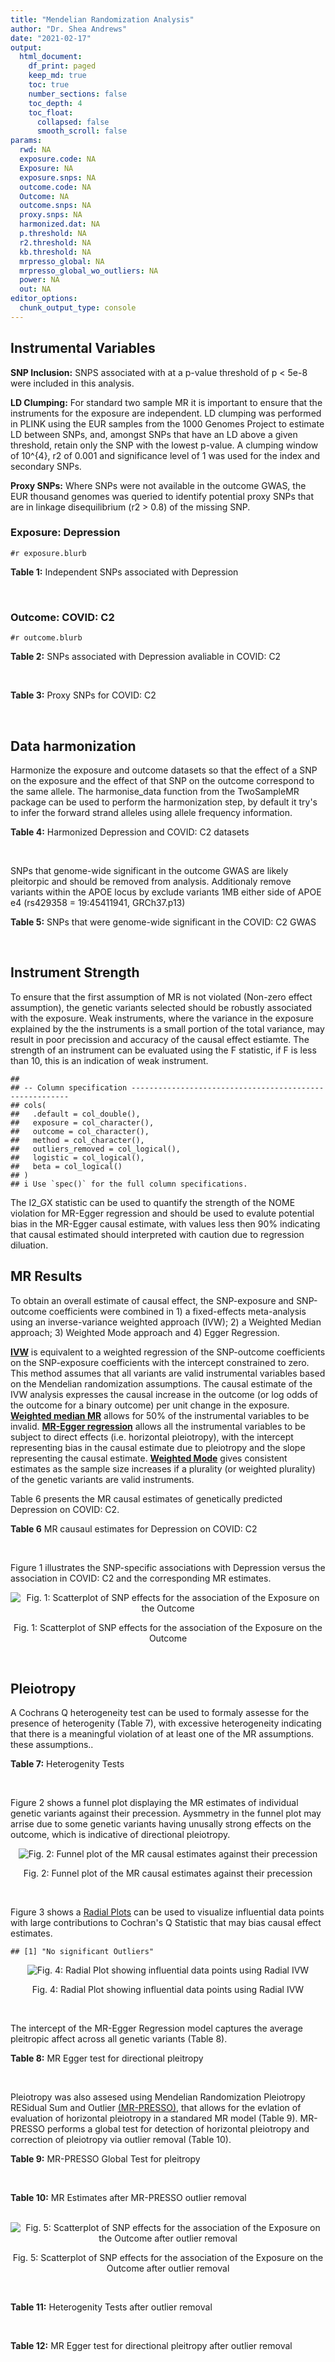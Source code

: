 ```yaml
---
title: "Mendelian Randomization Analysis"
author: "Dr. Shea Andrews"
date: "2021-02-17"
output:
  html_document:
    df_print: paged
    keep_md: true
    toc: true
    number_sections: false
    toc_depth: 4
    toc_float:
      collapsed: false
      smooth_scroll: false
params:
  rwd: NA
  exposure.code: NA
  Exposure: NA
  exposure.snps: NA
  outcome.code: NA
  Outcome: NA
  outcome.snps: NA
  proxy.snps: NA
  harmonized.dat: NA
  p.threshold: NA
  r2.threshold: NA
  kb.threshold: NA
  mrpresso_global: NA
  mrpresso_global_wo_outliers: NA
  power: NA
  out: NA
editor_options:
  chunk_output_type: console
---
```







## Instrumental Variables
**SNP Inclusion:** SNPS associated with at a p-value threshold of p < 5e-8 were included in this analysis.
<br>

**LD Clumping:** For standard two sample MR it is important to ensure that the instruments for the exposure are independent. LD clumping was performed in PLINK using the EUR samples from the 1000 Genomes Project to estimate LD between SNPs, and, amongst SNPs that have an LD above a given threshold, retain only the SNP with the lowest p-value. A clumping window of 10^{4}, r2 of 0.001 and significance level of 1 was used for the index and secondary SNPs.
<br>

**Proxy SNPs:** Where SNPs were not available in the outcome GWAS, the EUR thousand genomes was queried to identify potential proxy SNPs that are in linkage disequilibrium (r2 > 0.8) of the missing SNP.
<br>

### Exposure: Depression
`#r exposure.blurb`
<br>

**Table 1:** Independent SNPs associated with Depression
<div data-pagedtable="false">
  <script data-pagedtable-source type="application/json">
{"columns":[{"label":["SNP"],"name":[1],"type":["chr"],"align":["left"]},{"label":["CHROM"],"name":[2],"type":["dbl"],"align":["right"]},{"label":["POS"],"name":[3],"type":["dbl"],"align":["right"]},{"label":["REF"],"name":[4],"type":["chr"],"align":["left"]},{"label":["ALT"],"name":[5],"type":["chr"],"align":["left"]},{"label":["AF"],"name":[6],"type":["dbl"],"align":["right"]},{"label":["BETA"],"name":[7],"type":["dbl"],"align":["right"]},{"label":["SE"],"name":[8],"type":["dbl"],"align":["right"]},{"label":["Z"],"name":[9],"type":["dbl"],"align":["right"]},{"label":["P"],"name":[10],"type":["dbl"],"align":["right"]},{"label":["N"],"name":[11],"type":["dbl"],"align":["right"]},{"label":["TRAIT"],"name":[12],"type":["chr"],"align":["left"]}],"data":[{"1":"rs10127497","2":"1","3":"67050144","4":"A","5":"T","6":"0.1382330","7":"0.0097175","8":"0.0017084","9":"5.688071","10":"1.287064e-08","11":"322580","12":"Depression"},{"1":"rs6699744","2":"1","3":"72825144","4":"A","5":"T","6":"0.6120220","7":"0.0089463","8":"0.0012130","9":"7.375350","10":"1.640590e-13","11":"322580","12":"Depression"},{"1":"rs7548151","2":"1","3":"177026983","4":"G","5":"A","6":"0.0836238","7":"0.0125070","8":"0.0021234","9":"5.890082","10":"3.868121e-09","11":"322580","12":"Depression"},{"1":"rs30266","2":"5","3":"103972357","4":"G","5":"A","6":"0.3286880","7":"0.0077850","8":"0.0012541","9":"6.207639","10":"5.381459e-10","11":"322580","12":"Depression"},{"1":"rs11961509","2":"6","3":"28989210","4":"A","5":"G","6":"0.0572851","7":"0.0142470","8":"0.0025342","9":"5.621893","10":"1.889296e-08","11":"322580","12":"Depression"},{"1":"rs3132685","2":"6","3":"29945949","4":"G","5":"A","6":"0.1302020","7":"-0.0130550","8":"0.0017833","9":"-7.320698","10":"2.471724e-13","11":"322580","12":"Depression"},{"1":"rs112348907","2":"6","3":"73587953","4":"A","5":"G","6":"0.2959040","7":"0.0073444","8":"0.0012977","9":"5.659552","10":"1.518099e-08","11":"322580","12":"Depression"},{"1":"rs3807865","2":"7","3":"12250402","4":"G","5":"A","6":"0.4117220","7":"0.0081747","8":"0.0011930","9":"6.852221","10":"7.277798e-12","11":"322580","12":"Depression"},{"1":"rs2402273","2":"7","3":"117600424","4":"T","5":"C","6":"0.4094360","7":"0.0072069","8":"0.0012008","9":"6.001749","10":"1.952540e-09","11":"322580","12":"Depression"},{"1":"rs263575","2":"9","3":"17033840","4":"G","5":"A","6":"0.4600810","7":"-0.0065899","8":"0.0011794","9":"-5.587502","10":"2.305685e-08","11":"322580","12":"Depression"},{"1":"rs1021363","2":"10","3":"106610839","4":"A","5":"G","6":"0.6422000","7":"-0.0070386","8":"0.0012298","9":"-5.723370","10":"1.043999e-08","11":"322580","12":"Depression"},{"1":"rs10501696","2":"11","3":"88748162","4":"A","5":"G","6":"0.4987210","7":"-0.0078805","8":"0.0012074","9":"-6.526835","10":"6.729767e-11","11":"322580","12":"Depression"},{"1":"rs9530139","2":"13","3":"31847324","4":"C","5":"T","6":"0.1954640","7":"-0.0088540","8":"0.0014872","9":"-5.953470","10":"2.629662e-09","11":"322580","12":"Depression"},{"1":"rs28541419","2":"15","3":"88945878","4":"C","5":"G","6":"0.2309700","7":"-0.0078206","8":"0.0014078","9":"-5.555192","10":"2.777154e-08","11":"322580","12":"Depression"}],"options":{"columns":{"min":{},"max":[10]},"rows":{"min":[10],"max":[10]},"pages":{}}}
  </script>
</div>
<br>

### Outcome: COVID: C2
`#r outcome.blurb`
<br>

**Table 2:** SNPs associated with Depression avaliable in COVID: C2
<div data-pagedtable="false">
  <script data-pagedtable-source type="application/json">
{"columns":[{"label":["SNP"],"name":[1],"type":["chr"],"align":["left"]},{"label":["CHROM"],"name":[2],"type":["dbl"],"align":["right"]},{"label":["POS"],"name":[3],"type":["dbl"],"align":["right"]},{"label":["REF"],"name":[4],"type":["chr"],"align":["left"]},{"label":["ALT"],"name":[5],"type":["chr"],"align":["left"]},{"label":["AF"],"name":[6],"type":["dbl"],"align":["right"]},{"label":["BETA"],"name":[7],"type":["dbl"],"align":["right"]},{"label":["SE"],"name":[8],"type":["dbl"],"align":["right"]},{"label":["Z"],"name":[9],"type":["dbl"],"align":["right"]},{"label":["P"],"name":[10],"type":["dbl"],"align":["right"]},{"label":["N"],"name":[11],"type":["dbl"],"align":["right"]},{"label":["TRAIT"],"name":[12],"type":["chr"],"align":["left"]}],"data":[{"1":"rs10127497","2":"1","3":"67050144","4":"A","5":"T","6":"0.15080","7":"0.02620700","8":"0.0114010","9":"2.29865801","10":"0.02152","11":"1683769","12":"COVID_C2__EUR"},{"1":"rs7548151","2":"1","3":"177026983","4":"G","5":"A","6":"0.09371","7":"-0.02919100","8":"0.0139210","9":"-2.09690396","10":"0.03600","11":"1678150","12":"COVID_C2__EUR"},{"1":"rs30266","2":"5","3":"103972357","4":"G","5":"A","6":"0.31660","7":"-0.01602900","8":"0.0087577","9":"-1.83027507","10":"0.06720","11":"1673985","12":"COVID_C2__EUR"},{"1":"rs11961509","2":"6","3":"28989210","4":"A","5":"G","6":"0.05649","7":"0.02530500","8":"0.0169410","9":"1.49371348","10":"0.13530","11":"1683769","12":"COVID_C2__EUR"},{"1":"rs3132685","2":"6","3":"29945949","4":"G","5":"A","6":"0.10960","7":"-0.02046000","8":"0.0140650","9":"-1.45467472","10":"0.14570","11":"1478258","12":"COVID_C2__EUR"},{"1":"rs112348907","2":"6","3":"73587953","4":"A","5":"G","6":"0.30310","7":"-0.00290330","8":"0.0090415","9":"-0.32110822","10":"0.74810","11":"1673354","12":"COVID_C2__EUR"},{"1":"rs3807865","2":"7","3":"12250402","4":"G","5":"A","6":"0.39830","7":"-0.01032000","8":"0.0083283","9":"-1.23914845","10":"0.21530","11":"1674649","12":"COVID_C2__EUR"},{"1":"rs2402273","2":"7","3":"117600424","4":"T","5":"C","6":"0.45170","7":"-0.01161700","8":"0.0084861","9":"-1.36894451","10":"0.17100","11":"1664234","12":"COVID_C2__EUR"},{"1":"rs263575","2":"9","3":"17033840","4":"G","5":"A","6":"0.45930","7":"0.01688100","8":"0.0080668","9":"2.09265136","10":"0.03637","11":"1683769","12":"COVID_C2__EUR"},{"1":"rs1021363","2":"10","3":"106610839","4":"A","5":"G","6":"0.65810","7":"0.00039499","8":"0.0086127","9":"0.04586134","10":"0.96340","11":"1674649","12":"COVID_C2__EUR"},{"1":"rs10501696","2":"11","3":"88748162","4":"A","5":"G","6":"0.48340","7":"0.00863820","8":"0.0085411","9":"1.01136856","10":"0.31180","11":"1592927","12":"COVID_C2__EUR"},{"1":"rs9530139","2":"13","3":"31847324","4":"C","5":"T","6":"0.20950","7":"-0.00091816","8":"0.0104430","9":"-0.08792110","10":"0.92990","11":"1602598","12":"COVID_C2__EUR"},{"1":"rs28541419","2":"15","3":"88945878","4":"C","5":"G","6":"0.22310","7":"0.02597500","8":"0.0101880","9":"2.54956812","10":"0.01078","11":"1592564","12":"COVID_C2__EUR"},{"1":"rs6699744","2":"NA","3":"NA","4":"NA","5":"NA","6":"NA","7":"NA","8":"NA","9":"NA","10":"NA","11":"NA","12":"NA"}],"options":{"columns":{"min":{},"max":[10]},"rows":{"min":[10],"max":[10]},"pages":{}}}
  </script>
</div>
<br>

**Table 3:** Proxy SNPs for COVID: C2
<div data-pagedtable="false">
  <script data-pagedtable-source type="application/json">
{"columns":[{"label":["target_snp"],"name":[1],"type":["chr"],"align":["left"]},{"label":["proxy_snp"],"name":[2],"type":["chr"],"align":["left"]},{"label":["ld.r2"],"name":[3],"type":["dbl"],"align":["right"]},{"label":["Dprime"],"name":[4],"type":["dbl"],"align":["right"]},{"label":["PHASE"],"name":[5],"type":["chr"],"align":["left"]},{"label":["X12"],"name":[6],"type":["lgl"],"align":["right"]},{"label":["CHROM"],"name":[7],"type":["dbl"],"align":["right"]},{"label":["POS"],"name":[8],"type":["dbl"],"align":["right"]},{"label":["REF.proxy"],"name":[9],"type":["lgl"],"align":["right"]},{"label":["ALT.proxy"],"name":[10],"type":["chr"],"align":["left"]},{"label":["AF"],"name":[11],"type":["dbl"],"align":["right"]},{"label":["BETA"],"name":[12],"type":["dbl"],"align":["right"]},{"label":["SE"],"name":[13],"type":["dbl"],"align":["right"]},{"label":["Z"],"name":[14],"type":["dbl"],"align":["right"]},{"label":["P"],"name":[15],"type":["dbl"],"align":["right"]},{"label":["N"],"name":[16],"type":["dbl"],"align":["right"]},{"label":["TRAIT"],"name":[17],"type":["chr"],"align":["left"]},{"label":["ref"],"name":[18],"type":["chr"],"align":["left"]},{"label":["ref.proxy"],"name":[19],"type":["lgl"],"align":["right"]},{"label":["alt"],"name":[20],"type":["lgl"],"align":["right"]},{"label":["alt.proxy"],"name":[21],"type":["chr"],"align":["left"]},{"label":["ALT"],"name":[22],"type":["lgl"],"align":["right"]},{"label":["REF"],"name":[23],"type":["chr"],"align":["left"]},{"label":["proxy.outcome"],"name":[24],"type":["lgl"],"align":["right"]}],"data":[{"1":"rs6699744","2":"rs2012697","3":"1","4":"1","5":"AT/TC","6":"NA","7":"1","8":"72819612","9":"TRUE","10":"C","11":"0.6079","12":"-0.0005433","13":"0.010035","14":"-0.05414051","15":"0.9568","16":"1579000","17":"COVID_C2__EUR","18":"A","19":"TRUE","20":"TRUE","21":"C","22":"TRUE","23":"A","24":"TRUE"}],"options":{"columns":{"min":{},"max":[10]},"rows":{"min":[10],"max":[10]},"pages":{}}}
  </script>
</div>
<br>

## Data harmonization
Harmonize the exposure and outcome datasets so that the effect of a SNP on the exposure and the effect of that SNP on the outcome correspond to the same allele. The harmonise_data function from the TwoSampleMR package can be used to perform the harmonization step, by default it try's to infer the forward strand alleles using allele frequency information.
<br>

**Table 4:** Harmonized Depression and COVID: C2 datasets
<div data-pagedtable="false">
  <script data-pagedtable-source type="application/json">
{"columns":[{"label":["SNP"],"name":[1],"type":["chr"],"align":["left"]},{"label":["effect_allele.exposure"],"name":[2],"type":["chr"],"align":["left"]},{"label":["other_allele.exposure"],"name":[3],"type":["chr"],"align":["left"]},{"label":["effect_allele.outcome"],"name":[4],"type":["chr"],"align":["left"]},{"label":["other_allele.outcome"],"name":[5],"type":["chr"],"align":["left"]},{"label":["beta.exposure"],"name":[6],"type":["dbl"],"align":["right"]},{"label":["beta.outcome"],"name":[7],"type":["dbl"],"align":["right"]},{"label":["eaf.exposure"],"name":[8],"type":["dbl"],"align":["right"]},{"label":["eaf.outcome"],"name":[9],"type":["dbl"],"align":["right"]},{"label":["remove"],"name":[10],"type":["lgl"],"align":["right"]},{"label":["palindromic"],"name":[11],"type":["lgl"],"align":["right"]},{"label":["ambiguous"],"name":[12],"type":["lgl"],"align":["right"]},{"label":["id.outcome"],"name":[13],"type":["chr"],"align":["left"]},{"label":["chr.outcome"],"name":[14],"type":["dbl"],"align":["right"]},{"label":["pos.outcome"],"name":[15],"type":["dbl"],"align":["right"]},{"label":["se.outcome"],"name":[16],"type":["dbl"],"align":["right"]},{"label":["z.outcome"],"name":[17],"type":["dbl"],"align":["right"]},{"label":["pval.outcome"],"name":[18],"type":["dbl"],"align":["right"]},{"label":["samplesize.outcome"],"name":[19],"type":["dbl"],"align":["right"]},{"label":["outcome"],"name":[20],"type":["chr"],"align":["left"]},{"label":["mr_keep.outcome"],"name":[21],"type":["lgl"],"align":["right"]},{"label":["pval_origin.outcome"],"name":[22],"type":["chr"],"align":["left"]},{"label":["chr.exposure"],"name":[23],"type":["dbl"],"align":["right"]},{"label":["pos.exposure"],"name":[24],"type":["dbl"],"align":["right"]},{"label":["se.exposure"],"name":[25],"type":["dbl"],"align":["right"]},{"label":["z.exposure"],"name":[26],"type":["dbl"],"align":["right"]},{"label":["pval.exposure"],"name":[27],"type":["dbl"],"align":["right"]},{"label":["samplesize.exposure"],"name":[28],"type":["dbl"],"align":["right"]},{"label":["exposure"],"name":[29],"type":["chr"],"align":["left"]},{"label":["mr_keep.exposure"],"name":[30],"type":["lgl"],"align":["right"]},{"label":["pval_origin.exposure"],"name":[31],"type":["chr"],"align":["left"]},{"label":["id.exposure"],"name":[32],"type":["chr"],"align":["left"]},{"label":["action"],"name":[33],"type":["dbl"],"align":["right"]},{"label":["mr_keep"],"name":[34],"type":["lgl"],"align":["right"]},{"label":["pt"],"name":[35],"type":["dbl"],"align":["right"]},{"label":["pleitropy_keep"],"name":[36],"type":["lgl"],"align":["right"]},{"label":["mrpresso_RSSobs"],"name":[37],"type":["dbl"],"align":["right"]},{"label":["mrpresso_pval"],"name":[38],"type":["dbl"],"align":["right"]},{"label":["mrpresso_keep"],"name":[39],"type":["lgl"],"align":["right"]}],"data":[{"1":"rs10127497","2":"T","3":"A","4":"T","5":"A","6":"0.0097175","7":"0.02620700","8":"0.1382330","9":"0.15080","10":"FALSE","11":"TRUE","12":"FALSE","13":"4N0VDv","14":"1","15":"67050144","16":"0.0114010","17":"2.29865801","18":"0.02152","19":"1683769","20":"covidhgi2020C2v5alleur","21":"TRUE","22":"reported","23":"1","24":"67050144","25":"0.0017084","26":"5.688071","27":"1.287064e-08","28":"322580","29":"Howard2018dep","30":"TRUE","31":"reported","32":"SGaAr8","33":"2","34":"TRUE","35":"5e-08","36":"TRUE","37":"1.176045e-03","38":"0.0336","39":"FALSE"},{"1":"rs1021363","2":"G","3":"A","4":"G","5":"A","6":"-0.0070386","7":"0.00039499","8":"0.6422000","9":"0.65810","10":"FALSE","11":"FALSE","12":"FALSE","13":"4N0VDv","14":"10","15":"106610839","16":"0.0086127","17":"0.04586134","18":"0.96340","19":"1674649","20":"covidhgi2020C2v5alleur","21":"TRUE","22":"reported","23":"10","24":"106610839","25":"0.0012298","26":"-5.723370","27":"1.043999e-08","28":"322580","29":"Howard2018dep","30":"TRUE","31":"reported","32":"SGaAr8","33":"2","34":"TRUE","35":"5e-08","36":"TRUE","37":"1.601500e-05","38":"1.0000","39":"TRUE"},{"1":"rs10501696","2":"G","3":"A","4":"G","5":"A","6":"-0.0078805","7":"0.00863820","8":"0.4987210","9":"0.48340","10":"FALSE","11":"FALSE","12":"FALSE","13":"4N0VDv","14":"11","15":"88748162","16":"0.0085411","17":"1.01136856","18":"0.31180","19":"1592927","20":"covidhgi2020C2v5alleur","21":"TRUE","22":"reported","23":"11","24":"88748162","25":"0.0012074","26":"-6.526835","27":"6.729767e-11","28":"322580","29":"Howard2018dep","30":"TRUE","31":"reported","32":"SGaAr8","33":"2","34":"TRUE","35":"5e-08","36":"TRUE","37":"1.893654e-05","38":"1.0000","39":"TRUE"},{"1":"rs112348907","2":"G","3":"A","4":"G","5":"A","6":"0.0073444","7":"-0.00290330","8":"0.2959040","9":"0.30310","10":"FALSE","11":"FALSE","12":"FALSE","13":"4N0VDv","14":"6","15":"73587953","16":"0.0090415","17":"-0.32110822","18":"0.74810","19":"1673354","20":"covidhgi2020C2v5alleur","21":"TRUE","22":"reported","23":"6","24":"73587953","25":"0.0012977","26":"5.659552","27":"1.518099e-08","28":"322580","29":"Howard2018dep","30":"TRUE","31":"reported","32":"SGaAr8","33":"2","34":"TRUE","35":"5e-08","36":"TRUE","37":"2.293994e-06","38":"1.0000","39":"TRUE"},{"1":"rs11961509","2":"G","3":"A","4":"G","5":"A","6":"0.0142470","7":"0.02530500","8":"0.0572851","9":"0.05649","10":"FALSE","11":"FALSE","12":"FALSE","13":"4N0VDv","14":"6","15":"28989210","16":"0.0169410","17":"1.49371348","18":"0.13530","19":"1683769","20":"covidhgi2020C2v5alleur","21":"TRUE","22":"reported","23":"6","24":"28989210","25":"0.0025342","26":"5.621893","27":"1.889296e-08","28":"322580","29":"Howard2018dep","30":"TRUE","31":"reported","32":"SGaAr8","33":"2","34":"TRUE","35":"5e-08","36":"TRUE","37":"1.304472e-03","38":"0.4970","39":"TRUE"},{"1":"rs2402273","2":"C","3":"T","4":"C","5":"T","6":"0.0072069","7":"-0.01161700","8":"0.4094360","9":"0.45170","10":"FALSE","11":"FALSE","12":"FALSE","13":"4N0VDv","14":"7","15":"117600424","16":"0.0084861","17":"-1.36894451","18":"0.17100","19":"1664234","20":"covidhgi2020C2v5alleur","21":"TRUE","22":"reported","23":"7","24":"117600424","25":"0.0012008","26":"6.001749","27":"1.952540e-09","28":"322580","29":"Howard2018dep","30":"TRUE","31":"reported","32":"SGaAr8","33":"2","34":"TRUE","35":"5e-08","36":"TRUE","37":"6.268607e-05","38":"1.0000","39":"TRUE"},{"1":"rs263575","2":"A","3":"G","4":"A","5":"G","6":"-0.0065899","7":"0.01688100","8":"0.4600810","9":"0.45930","10":"FALSE","11":"FALSE","12":"FALSE","13":"4N0VDv","14":"9","15":"17033840","16":"0.0080668","17":"2.09265136","18":"0.03637","19":"1683769","20":"covidhgi2020C2v5alleur","21":"TRUE","22":"reported","23":"9","24":"17033840","25":"0.0011794","26":"-5.587502","27":"2.305685e-08","28":"322580","29":"Howard2018dep","30":"TRUE","31":"reported","32":"SGaAr8","33":"2","34":"TRUE","35":"5e-08","36":"TRUE","37":"1.927166e-04","38":"1.0000","39":"TRUE"},{"1":"rs28541419","2":"G","3":"C","4":"G","5":"C","6":"-0.0078206","7":"0.02597500","8":"0.2309700","9":"0.22310","10":"FALSE","11":"TRUE","12":"FALSE","13":"4N0VDv","14":"15","15":"88945878","16":"0.0101880","17":"2.54956812","18":"0.01078","19":"1592564","20":"covidhgi2020C2v5alleur","21":"TRUE","22":"reported","23":"15","24":"88945878","25":"0.0014078","26":"-5.555192","27":"2.777154e-08","28":"322580","29":"Howard2018dep","30":"TRUE","31":"reported","32":"SGaAr8","33":"2","34":"TRUE","35":"5e-08","36":"TRUE","37":"5.125259e-04","38":"0.3598","39":"TRUE"},{"1":"rs30266","2":"A","3":"G","4":"A","5":"G","6":"0.0077850","7":"-0.01602900","8":"0.3286880","9":"0.31660","10":"FALSE","11":"FALSE","12":"FALSE","13":"4N0VDv","14":"5","15":"103972357","16":"0.0087577","17":"-1.83027507","18":"0.06720","19":"1673985","20":"covidhgi2020C2v5alleur","21":"TRUE","22":"reported","23":"5","24":"103972357","25":"0.0012541","26":"6.207639","27":"5.381459e-10","28":"322580","29":"Howard2018dep","30":"TRUE","31":"reported","32":"SGaAr8","33":"2","34":"TRUE","35":"5e-08","36":"TRUE","37":"1.531584e-04","38":"1.0000","39":"TRUE"},{"1":"rs3132685","2":"A","3":"G","4":"A","5":"G","6":"-0.0130550","7":"-0.02046000","8":"0.1302020","9":"0.10960","10":"FALSE","11":"FALSE","12":"FALSE","13":"4N0VDv","14":"6","15":"29945949","16":"0.0140650","17":"-1.45467472","18":"0.14570","19":"1478258","20":"covidhgi2020C2v5alleur","21":"TRUE","22":"reported","23":"6","24":"29945949","25":"0.0017833","26":"-7.320698","27":"2.471724e-13","28":"322580","29":"Howard2018dep","30":"TRUE","31":"reported","32":"SGaAr8","33":"2","34":"TRUE","35":"5e-08","36":"TRUE","37":"9.396076e-04","38":"0.4158","39":"TRUE"},{"1":"rs3807865","2":"A","3":"G","4":"A","5":"G","6":"0.0081747","7":"-0.01032000","8":"0.4117220","9":"0.39830","10":"FALSE","11":"FALSE","12":"FALSE","13":"4N0VDv","14":"7","15":"12250402","16":"0.0083283","17":"-1.23914845","18":"0.21530","19":"1674649","20":"covidhgi2020C2v5alleur","21":"TRUE","22":"reported","23":"7","24":"12250402","25":"0.0011930","26":"6.852221","27":"7.277798e-12","28":"322580","29":"Howard2018dep","30":"TRUE","31":"reported","32":"SGaAr8","33":"2","34":"TRUE","35":"5e-08","36":"TRUE","37":"3.676328e-05","38":"1.0000","39":"TRUE"},{"1":"rs6699744","2":"T","3":"A","4":"T","5":"A","6":"0.0089463","7":"-0.00054330","8":"0.6120220","9":"0.60790","10":"FALSE","11":"TRUE","12":"FALSE","13":"4N0VDv","14":"1","15":"72819612","16":"0.0100350","17":"-0.05414051","18":"0.95680","19":"1579000","20":"covidhgi2020C2v5alleur","21":"TRUE","22":"reported","23":"1","24":"72825144","25":"0.0012130","26":"7.375350","27":"1.640590e-13","28":"322580","29":"Howard2018dep","30":"TRUE","31":"reported","32":"SGaAr8","33":"2","34":"TRUE","35":"5e-08","36":"TRUE","37":"2.609402e-05","38":"1.0000","39":"TRUE"},{"1":"rs7548151","2":"A","3":"G","4":"A","5":"G","6":"0.0125070","7":"-0.02919100","8":"0.0836238","9":"0.09371","10":"FALSE","11":"FALSE","12":"FALSE","13":"4N0VDv","14":"1","15":"177026983","16":"0.0139210","17":"-2.09690396","18":"0.03600","19":"1678150","20":"covidhgi2020C2v5alleur","21":"TRUE","22":"reported","23":"1","24":"177026983","25":"0.0021234","26":"5.890082","27":"3.868121e-09","28":"322580","29":"Howard2018dep","30":"TRUE","31":"reported","32":"SGaAr8","33":"2","34":"TRUE","35":"5e-08","36":"TRUE","37":"5.589527e-04","38":"1.0000","39":"TRUE"},{"1":"rs9530139","2":"T","3":"C","4":"T","5":"C","6":"-0.0088540","7":"-0.00091816","8":"0.1954640","9":"0.20950","10":"FALSE","11":"FALSE","12":"FALSE","13":"4N0VDv","14":"13","15":"31847324","16":"0.0104430","17":"-0.08792110","18":"0.92990","19":"1602598","20":"covidhgi2020C2v5alleur","21":"TRUE","22":"reported","23":"13","24":"31847324","25":"0.0014872","26":"-5.953470","27":"2.629662e-09","28":"322580","29":"Howard2018dep","30":"TRUE","31":"reported","32":"SGaAr8","33":"2","34":"TRUE","35":"5e-08","36":"TRUE","37":"4.328238e-05","38":"1.0000","39":"TRUE"}],"options":{"columns":{"min":{},"max":[10]},"rows":{"min":[10],"max":[10]},"pages":{}}}
  </script>
</div>
<br>

SNPs that genome-wide significant in the outcome GWAS are likely pleitorpic and should be removed from analysis. Additionaly remove variants within the APOE locus by exclude variants 1MB either side of APOE e4 (rs429358 = 19:45411941, GRCh37.p13)
<br>


**Table 5:** SNPs that were genome-wide significant in the COVID: C2 GWAS
<div data-pagedtable="false">
  <script data-pagedtable-source type="application/json">
{"columns":[{"label":["SNP"],"name":[1],"type":["chr"],"align":["left"]},{"label":["chr.outcome"],"name":[2],"type":["dbl"],"align":["right"]},{"label":["pos.outcome"],"name":[3],"type":["dbl"],"align":["right"]},{"label":["pval.exposure"],"name":[4],"type":["dbl"],"align":["right"]},{"label":["pval.outcome"],"name":[5],"type":["dbl"],"align":["right"]}],"data":[],"options":{"columns":{"min":{},"max":[10]},"rows":{"min":[10],"max":[10]},"pages":{}}}
  </script>
</div>
<br>


## Instrument Strength
To ensure that the first assumption of MR is not violated (Non-zero effect assumption), the genetic variants selected should be robustly associated with the exposure. Weak instruments, where the variance in the exposure explained by the the instruments is a small portion of the total variance, may result in poor precission and accuracy of the causal effect estiamte. The strength of an instrument can be evaluated using the F statistic, if F is less than 10, this is an indication of weak instrument.


```
## 
## -- Column specification --------------------------------------------------------
## cols(
##   .default = col_double(),
##   exposure = col_character(),
##   outcome = col_character(),
##   method = col_character(),
##   outliers_removed = col_logical(),
##   logistic = col_logical(),
##   beta = col_logical()
## )
## i Use `spec()` for the full column specifications.
```

<div data-pagedtable="false">
  <script data-pagedtable-source type="application/json">
{"columns":[{"label":["outliers_removed"],"name":[1],"type":["lgl"],"align":["right"]},{"label":["pve.exposure"],"name":[2],"type":["dbl"],"align":["right"]},{"label":["F"],"name":[3],"type":["dbl"],"align":["right"]},{"label":["Alpha"],"name":[4],"type":["dbl"],"align":["right"]},{"label":["NCP"],"name":[5],"type":["dbl"],"align":["right"]},{"label":["Power"],"name":[6],"type":["dbl"],"align":["right"]}],"data":[{"1":"FALSE","2":"0.001650927","3":"38.10084","4":"0.05","5":"3.804655","6":"0.4962914"},{"1":"TRUE","2":"0.001551117","3":"38.54729","4":"0.05","5":"6.438613","6":"0.7181953"}],"options":{"columns":{"min":{},"max":[10]},"rows":{"min":[10],"max":[10]},"pages":{}}}
  </script>
</div>

The I2_GX statistic can be used to quantify the strength of the NOME violation for MR-Egger regression and should be used to evalute potential bias in the MR-Egger causal estimate, with values less then 90% indicating that causal estimated should interpreted with caution due to regression diluation.

<div data-pagedtable="false">
  <script data-pagedtable-source type="application/json">
{"columns":[{"label":["outliers_removed"],"name":[1],"type":["lgl"],"align":["right"]},{"label":["Isq_gx"],"name":[2],"type":["dbl"],"align":["right"]}],"data":[{"1":"FALSE","2":"0"},{"1":"TRUE","2":"0"}],"options":{"columns":{"min":{},"max":[10]},"rows":{"min":[10],"max":[10]},"pages":{}}}
  </script>
</div>


## MR Results
To obtain an overall estimate of causal effect, the SNP-exposure and SNP-outcome coefficients were combined in 1) a fixed-effects meta-analysis using an inverse-variance weighted approach (IVW); 2) a Weighted Median approach; 3) Weighted Mode approach and 4) Egger Regression.


[**IVW**](https://doi.org/10.1002/gepi.21758) is equivalent to a weighted regression of the SNP-outcome coefficients on the SNP-exposure coefficients with the intercept constrained to zero. This method assumes that all variants are valid instrumental variables based on the Mendelian randomization assumptions. The causal estimate of the IVW analysis expresses the causal increase in the outcome (or log odds of the outcome for a binary outcome) per unit change in the exposure. [**Weighted median MR**](https://doi.org/10.1002/gepi.21965) allows for 50% of the instrumental variables to be invalid. [**MR-Egger regression**](https://doi.org/10.1093/ije/dyw220) allows all the instrumental variables to be subject to direct effects (i.e. horizontal pleiotropy), with the intercept representing bias in the causal estimate due to pleiotropy and the slope representing the causal estimate. [**Weighted Mode**](https://doi.org/10.1093/ije/dyx102) gives consistent estimates as the sample size increases if a plurality (or weighted plurality) of the genetic variants are valid instruments.
<br>



Table 6 presents the MR causal estimates of genetically predicted Depression on COVID: C2.
<br>

**Table 6** MR causaul estimates for Depression on COVID: C2
<div data-pagedtable="false">
  <script data-pagedtable-source type="application/json">
{"columns":[{"label":["id.exposure"],"name":[1],"type":["chr"],"align":["left"]},{"label":["id.outcome"],"name":[2],"type":["chr"],"align":["left"]},{"label":["outcome"],"name":[3],"type":["chr"],"align":["left"]},{"label":["exposure"],"name":[4],"type":["chr"],"align":["left"]},{"label":["method"],"name":[5],"type":["chr"],"align":["left"]},{"label":["nsnp"],"name":[6],"type":["int"],"align":["right"]},{"label":["b"],"name":[7],"type":["dbl"],"align":["right"]},{"label":["se"],"name":[8],"type":["dbl"],"align":["right"]},{"label":["pval"],"name":[9],"type":["dbl"],"align":["right"]}],"data":[{"1":"SGaAr8","2":"4N0VDv","3":"covidhgi2020C2v5alleur","4":"Howard2018dep","5":"Inverse variance weighted (fixed effects)","6":"14","7":"-0.5886056","8":"0.3082172","9":"0.05617052"},{"1":"SGaAr8","2":"4N0VDv","3":"covidhgi2020C2v5alleur","4":"Howard2018dep","5":"Weighted median","6":"14","7":"-0.7106776","8":"0.4717547","9":"0.13195025"},{"1":"SGaAr8","2":"4N0VDv","3":"covidhgi2020C2v5alleur","4":"Howard2018dep","5":"Weighted mode","6":"14","7":"-1.0441646","8":"0.8183453","9":"0.22430114"},{"1":"SGaAr8","2":"4N0VDv","3":"covidhgi2020C2v5alleur","4":"Howard2018dep","5":"MR Egger","6":"14","7":"3.5810066","8":"1.9599056","9":"0.09264107"}],"options":{"columns":{"min":{},"max":[10]},"rows":{"min":[10],"max":[10]},"pages":{}}}
  </script>
</div>
<br>

Figure 1 illustrates the SNP-specific associations with Depression versus the association in COVID: C2 and the corresponding MR estimates.
<br>

<div class="figure" style="text-align: center">
<img src="/sc/arion/projects/LOAD/shea/Projects/MRcovid/results/MRcovideur/Howard2018dep/covidhgi2020C2v5alleur/Howard2018dep_5e-8_covidhgi2020C2v5alleur_MR_Analaysis_files/figure-html/scatter_plot-1.png" alt="Fig. 1: Scatterplot of SNP effects for the association of the Exposure on the Outcome"  />
<p class="caption">Fig. 1: Scatterplot of SNP effects for the association of the Exposure on the Outcome</p>
</div>
<br>


## Pleiotropy
A Cochrans Q heterogeneity test can be used to formaly assesse for the presence of heterogenity (Table 7), with excessive heterogeneity indicating that there is a meaningful violation of at least one of the MR assumptions.
these assumptions..
<br>

**Table 7:** Heterogenity Tests
<div data-pagedtable="false">
  <script data-pagedtable-source type="application/json">
{"columns":[{"label":["id.exposure"],"name":[1],"type":["chr"],"align":["left"]},{"label":["id.outcome"],"name":[2],"type":["chr"],"align":["left"]},{"label":["outcome"],"name":[3],"type":["chr"],"align":["left"]},{"label":["exposure"],"name":[4],"type":["chr"],"align":["left"]},{"label":["method"],"name":[5],"type":["chr"],"align":["left"]},{"label":["Q"],"name":[6],"type":["dbl"],"align":["right"]},{"label":["Q_df"],"name":[7],"type":["dbl"],"align":["right"]},{"label":["Q_pval"],"name":[8],"type":["dbl"],"align":["right"]}],"data":[{"1":"SGaAr8","2":"4N0VDv","3":"covidhgi2020C2v5alleur","4":"Howard2018dep","5":"MR Egger","6":"20.91488","7":"12","8":"0.051640919"},{"1":"SGaAr8","2":"4N0VDv","3":"covidhgi2020C2v5alleur","4":"Howard2018dep","5":"Inverse variance weighted","6":"29.15873","7":"13","8":"0.006214793"}],"options":{"columns":{"min":{},"max":[10]},"rows":{"min":[10],"max":[10]},"pages":{}}}
  </script>
</div>
<br>

Figure 2 shows a funnel plot displaying the MR estimates of individual genetic variants against their precession. Aysmmetry in the funnel plot may arrise due to some genetic variants having unusally strong effects on the outcome, which is indicative of directional pleiotropy.
<br>

<div class="figure" style="text-align: center">
<img src="/sc/arion/projects/LOAD/shea/Projects/MRcovid/results/MRcovideur/Howard2018dep/covidhgi2020C2v5alleur/Howard2018dep_5e-8_covidhgi2020C2v5alleur_MR_Analaysis_files/figure-html/funnel_plot-1.png" alt="Fig. 2: Funnel plot of the MR causal estimates against their precession"  />
<p class="caption">Fig. 2: Funnel plot of the MR causal estimates against their precession</p>
</div>
<br>

Figure 3 shows a [Radial Plots](https://github.com/WSpiller/RadialMR) can be used to visualize influential data points with large contributions to Cochran's Q Statistic that may bias causal effect estimates.




```
## [1] "No significant Outliers"
```

<div class="figure" style="text-align: center">
<img src="/sc/arion/projects/LOAD/shea/Projects/MRcovid/results/MRcovideur/Howard2018dep/covidhgi2020C2v5alleur/Howard2018dep_5e-8_covidhgi2020C2v5alleur_MR_Analaysis_files/figure-html/Radial_Plot-1.png" alt="Fig. 4: Radial Plot showing influential data points using Radial IVW"  />
<p class="caption">Fig. 4: Radial Plot showing influential data points using Radial IVW</p>
</div>
<br>

The intercept of the MR-Egger Regression model captures the average pleitropic affect across all genetic variants (Table 8).
<br>

**Table 8:** MR Egger test for directional pleitropy
<div data-pagedtable="false">
  <script data-pagedtable-source type="application/json">
{"columns":[{"label":["id.exposure"],"name":[1],"type":["chr"],"align":["left"]},{"label":["id.outcome"],"name":[2],"type":["chr"],"align":["left"]},{"label":["outcome"],"name":[3],"type":["chr"],"align":["left"]},{"label":["exposure"],"name":[4],"type":["chr"],"align":["left"]},{"label":["egger_intercept"],"name":[5],"type":["dbl"],"align":["right"]},{"label":["se"],"name":[6],"type":["dbl"],"align":["right"]},{"label":["pval"],"name":[7],"type":["dbl"],"align":["right"]}],"data":[{"1":"SGaAr8","2":"4N0VDv","3":"covidhgi2020C2v5alleur","4":"Howard2018dep","5":"-0.03616154","6":"0.01662719","7":"0.05035649"}],"options":{"columns":{"min":{},"max":[10]},"rows":{"min":[10],"max":[10]},"pages":{}}}
  </script>
</div>
<br>

Pleiotropy was also assesed using Mendelian Randomization Pleiotropy RESidual Sum and Outlier [(MR-PRESSO)](https://doi.org/10.1038/s41588-018-0099-7), that allows for the evlation of evaluation of horizontal pleiotropy in a standared MR model (Table 9). MR-PRESSO performs a global test for detection of horizontal pleiotropy and correction of pleiotropy via outlier removal (Table 10).
<br>

**Table 9:** MR-PRESSO Global Test for pleitropy
<div data-pagedtable="false">
  <script data-pagedtable-source type="application/json">
{"columns":[{"label":["id.exposure"],"name":[1],"type":["chr"],"align":["left"]},{"label":["id.outcome"],"name":[2],"type":["chr"],"align":["left"]},{"label":["outcome"],"name":[3],"type":["chr"],"align":["left"]},{"label":["exposure"],"name":[4],"type":["chr"],"align":["left"]},{"label":["pt"],"name":[5],"type":["dbl"],"align":["right"]},{"label":["outliers_removed"],"name":[6],"type":["lgl"],"align":["right"]},{"label":["n_outliers"],"name":[7],"type":["dbl"],"align":["right"]},{"label":["RSSobs"],"name":[8],"type":["dbl"],"align":["right"]},{"label":["pval"],"name":[9],"type":["dbl"],"align":["right"]}],"data":[{"1":"SGaAr8","2":"4N0VDv","3":"covidhgi2020C2v5alleur","4":"Howard2018dep","5":"5e-08","6":"FALSE","7":"1","8":"33.68325","9":"0.0077"}],"options":{"columns":{"min":{},"max":[10]},"rows":{"min":[10],"max":[10]},"pages":{}}}
  </script>
</div>
<br>


**Table 10:** MR Estimates after MR-PRESSO outlier removal
<div data-pagedtable="false">
  <script data-pagedtable-source type="application/json">
{"columns":[{"label":["id.exposure"],"name":[1],"type":["chr"],"align":["left"]},{"label":["id.outcome"],"name":[2],"type":["chr"],"align":["left"]},{"label":["outcome"],"name":[3],"type":["chr"],"align":["left"]},{"label":["exposure"],"name":[4],"type":["chr"],"align":["left"]},{"label":["method"],"name":[5],"type":["chr"],"align":["left"]},{"label":["nsnp"],"name":[6],"type":["int"],"align":["right"]},{"label":["b"],"name":[7],"type":["dbl"],"align":["right"]},{"label":["se"],"name":[8],"type":["dbl"],"align":["right"]},{"label":["pval"],"name":[9],"type":["dbl"],"align":["right"]}],"data":[{"1":"SGaAr8","2":"4N0VDv","3":"covidhgi2020C2v5alleur","4":"Howard2018dep","5":"Inverse variance weighted (fixed effects)","6":"13","7":"-0.8321591","8":"0.3194371","9":"0.009185283"},{"1":"SGaAr8","2":"4N0VDv","3":"covidhgi2020C2v5alleur","4":"Howard2018dep","5":"Weighted median","6":"13","7":"-1.0046038","8":"0.4841106","9":"0.037972317"},{"1":"SGaAr8","2":"4N0VDv","3":"covidhgi2020C2v5alleur","4":"Howard2018dep","5":"Weighted mode","6":"13","7":"-1.0389675","8":"0.8433281","9":"0.241550107"},{"1":"SGaAr8","2":"4N0VDv","3":"covidhgi2020C2v5alleur","4":"Howard2018dep","5":"MR Egger","6":"13","7":"2.8548424","8":"1.7367135","9":"0.128461580"}],"options":{"columns":{"min":{},"max":[10]},"rows":{"min":[10],"max":[10]},"pages":{}}}
  </script>
</div>
<br>

<div class="figure" style="text-align: center">
<img src="/sc/arion/projects/LOAD/shea/Projects/MRcovid/results/MRcovideur/Howard2018dep/covidhgi2020C2v5alleur/Howard2018dep_5e-8_covidhgi2020C2v5alleur_MR_Analaysis_files/figure-html/scatter_plot_outlier-1.png" alt="Fig. 5: Scatterplot of SNP effects for the association of the Exposure on the Outcome after outlier removal"  />
<p class="caption">Fig. 5: Scatterplot of SNP effects for the association of the Exposure on the Outcome after outlier removal</p>
</div>
<br>

**Table 11:** Heterogenity Tests after outlier removal
<div data-pagedtable="false">
  <script data-pagedtable-source type="application/json">
{"columns":[{"label":["id.exposure"],"name":[1],"type":["chr"],"align":["left"]},{"label":["id.outcome"],"name":[2],"type":["chr"],"align":["left"]},{"label":["outcome"],"name":[3],"type":["chr"],"align":["left"]},{"label":["exposure"],"name":[4],"type":["chr"],"align":["left"]},{"label":["method"],"name":[5],"type":["chr"],"align":["left"]},{"label":["Q"],"name":[6],"type":["dbl"],"align":["right"]},{"label":["Q_df"],"name":[7],"type":["dbl"],"align":["right"]},{"label":["Q_pval"],"name":[8],"type":["dbl"],"align":["right"]}],"data":[{"1":"SGaAr8","2":"4N0VDv","3":"covidhgi2020C2v5alleur","4":"Howard2018dep","5":"MR Egger","6":"14.51178","7":"11","8":"0.20595627"},{"1":"SGaAr8","2":"4N0VDv","3":"covidhgi2020C2v5alleur","4":"Howard2018dep","5":"Inverse variance weighted","6":"20.73546","7":"12","8":"0.05439108"}],"options":{"columns":{"min":{},"max":[10]},"rows":{"min":[10],"max":[10]},"pages":{}}}
  </script>
</div>
<br>

**Table 12:** MR Egger test for directional pleitropy after outlier removal
<div data-pagedtable="false">
  <script data-pagedtable-source type="application/json">
{"columns":[{"label":["id.exposure"],"name":[1],"type":["chr"],"align":["left"]},{"label":["id.outcome"],"name":[2],"type":["chr"],"align":["left"]},{"label":["outcome"],"name":[3],"type":["chr"],"align":["left"]},{"label":["exposure"],"name":[4],"type":["chr"],"align":["left"]},{"label":["egger_intercept"],"name":[5],"type":["dbl"],"align":["right"]},{"label":["se"],"name":[6],"type":["dbl"],"align":["right"]},{"label":["pval"],"name":[7],"type":["dbl"],"align":["right"]}],"data":[{"1":"SGaAr8","2":"4N0VDv","3":"covidhgi2020C2v5alleur","4":"Howard2018dep","5":"-0.03172317","6":"0.01460552","7":"0.05259355"}],"options":{"columns":{"min":{},"max":[10]},"rows":{"min":[10],"max":[10]},"pages":{}}}
  </script>
</div>
<br>
